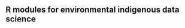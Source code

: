 ## R modules for environmental indigenous data science

<!--

Developing modules for teaching beginners in R with culturally-aware environmental data

read more here: https://indigenousenvdatasci.github.io/ieds_site/

more information to come
-->

